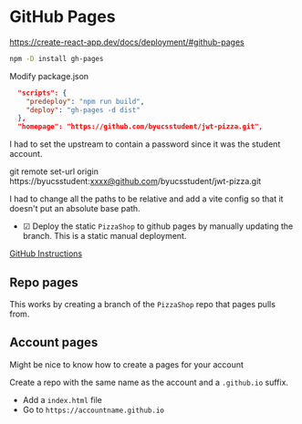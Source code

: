# GitHub Pages

https://create-react-app.dev/docs/deployment/#github-pages

```sh
npm -D install gh-pages
```

Modify package.json

```json
  "scripts": {
    "predeploy": "npm run build",
    "deploy": "gh-pages -d dist"
  },
  "homepage": "https://github.com/byucsstudent/jwt-pizza.git",
```

I had to set the upstream to contain a password since it was the student account.

git remote set-url origin https://byucsstudent:xxxx@github.com/byucsstudent/jwt-pizza.git

I had to change all the paths to be relative and add a vite config so that it doesn't put an absolute base path.

- ☑ Deploy the static `PizzaShop` to github pages by manually updating the branch. This is a static manual deployment.

[GitHub Instructions](https://pages.github.com/)

## Repo pages

This works by creating a branch of the `PizzaShop` repo that pages pulls from.

## Account pages

Might be nice to know how to create a pages for your account

Create a repo with the same name as the account and a `.github.io` suffix.

- Add a `index.html` file
- Go to `https://accountname.github.io`
